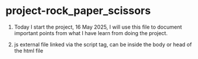 # project-rock_paper_scissors

1. Today I start the project, 16 May 2025, I will use this file to document important points from what I have learn from doing the project.

2. js external file linked via the script tag, can be inside the body or head of the html file